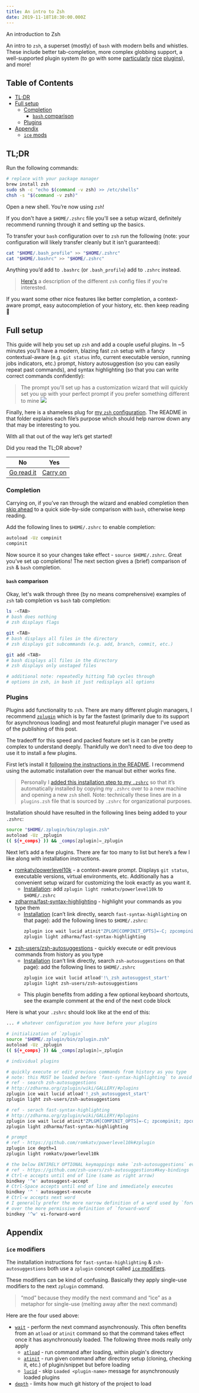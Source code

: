 ```yaml
---
title: An intro to Zsh
date: 2019-11-18T18:30:00.000Z
---
```


An introduction to Zsh

<!-- more -->

An intro to `zsh`, a superset (mostly) of `bash` with modern bells and whistles. These include better tab-completion, more complex globbing support, a well-supported plugin system (to go with some [particularly](https://github.com/zsh-users/zsh-autosuggestions) [nice](https://github.com/zdharma/fast-syntax-highlighting) [plugins](https://github.com/romkatv/powerlevel10k)), and more!

## <a name="top"></a> Table of Contents

- [TL;DR](#tldr)
- [Full setup](#full-setup)
  - [Completion](#completion)
    - [`bash` comparison](#bash-comparison)
  - [Plugins](#plugins)
- [Appendix](#appendix)
  - [`ice` mods](#ice-mods)

## TL;DR

Run the following commands:

```bash
# replace with your package manager
brew install zsh
sudo sh -c "echo $(command -v zsh) >> /etc/shells"
chsh -s "$(command -v zsh)"
```

Open a new shell. You’re now using `zsh`!

If you don't have a `$HOME/.zshrc` file you'll see a setup wizard, definitely recommend running through it and setting up the basics.

To transfer your `bash` configuration over to `zsh` run the following (note: your configuration will likely transfer cleanly but it isn't guaranteed):

```bash
cat "$HOME/.bash_profile" >> "$HOME/.zshrc"
cat "$HOME/.bashrc" >> "$HOME/.zshrc"
```

Anything you’d add to `.bashrc` (or `.bash_profile`) add to `.zshrc` instead.

> [Here's](https://unix.stackexchange.com/a/71258) a description of the different `zsh` config files if you're interested.

If you want some other nice features like better completion, a context-aware prompt, easy autocompletion of your history, etc. then keep reading 🙂

## Full setup

This guide will help you set up `zsh` and add a couple useful plugins. In ~5 minutes you’ll have a modern, blazing fast `zsh` setup with a fancy contextual-aware (e.g. `git status` info, current executable version, running jobs indicators, etc.) prompt, history autosuggestion (so you can easily repeat past commands), and syntax highlighting (so that you can write correct commands confidently):

> The prompt you'll set up has a customization wizard that will quickly set you up with your perfect prompt if you prefer something different to mine
> ![](intro_to_zsh_hero.png)

Finally, here is a shameless plug for [my `zsh` configuration](https://github.com/nathanshelly/.files/tree/master/zsh). The README in that folder explains each file’s purpose which should help narrow down any that may be interesting to you.

With all that out of the way let’s get started!

Did you read the TL;DR above?

| No                  | Yes                     |
| ------------------- | ----------------------- |
| [Go read it](#tldr) | [Carry on](#completion) |

### Completion

Carrying on, if you’ve ran through the wizard and enabled completion then [skip ahead](#bash-comparison) to a quick side-by-side comparison with `bash`, otherwise keep reading.

Add the following lines to `$HOME/.zshrc` to enable completion:

```bash
autoload -Uz compinit
compinit
```

Now source it so your changes take effect - `source $HOME/.zshrc`. Great you’ve set up completions! The next section gives a (brief) comparison of `zsh` & `bash` completion.

#### `bash` comparison

Okay, let's walk through three (by no means comprehensive) examples of `zsh` tab completion vs `bash` tab completion:

```bash
ls -<TAB>
# bash does nothing
# zsh displays flags

git <TAB>
# bash displays all files in the directory
# zsh displays git subcommands (e.g. add, branch, commit, etc.)

git add <TAB>
# bash displays all files in the directory
# zsh displays only unstaged files

# additional note: repeatedly hitting Tab cycles through
# options in zsh, in bash it just redisplays all options
```

### Plugins

Plugins add functionality to `zsh`. There are many different plugin managers, I recommend [`zplugin`](https://github.com/zdharma/zplugin) which is by far the fastest (primarily due to its support for asynchronous loading) and most featureful plugin manager I’ve used as of the publishing of this post.

The tradeoff for this speed and packed feature set is it can be pretty complex to understand deeply. Thankfully we don’t need to dive too deep to use it to install a few plugins.

First let’s install it [following the instructions in the README](https://github.com/zdharma/zplugin#installation). I recommend using the automatic installation over the manual but either works fine.

> Personally I [added this installation step to my `.zshrc`](https://github.com/nathanshelly/.files/blob/a9755a33103422db8d89eedeb77479416947925c/zsh/plugins.zsh#L7-L11) so that it’s automatically installed by copying my `.zshrc` over to a new machine and opening a new `zsh` shell. Note: technically these lines are in a `plugins.zsh` file that is sourced by `.zshrc` for organizational purposes.

Installation should have resulted in the following lines being added to your `.zshrc`:

```bash
source "$HOME/.zplugin/bin/zplugin.zsh"
autoload -Uz _zplugin
(( ${+_comps} )) && _comps[zplugin]=_zplugin
```

Next let’s add a few plugins. There are far too many to list but here’s a few I like along with installation instructions.

- [romkatv/powerlevel10k](https://github.com/romkatv/powerlevel10k) - a context-aware prompt. Displays `git status`, executable versions, virtual environments, etc. Additionally has a convenient setup wizard for customizing the look exactly as you want it.
  - [Installation](https://github.com/romkatv/powerlevel10k#zplugin): add `zplugin light romkatv/powerlevel10k` to `$HOME/.zshrc`
- [zdharma/fast-syntax-highlighting](https://github.com/zdharma/fast-syntax-highlighting) - highlight your commands as you type them
  - [Installation](http://zdharma.org/zplugin/wiki/GALLERY/#plugins) (can’t link directly, search `fast-syntax-highlighting` on that page): add the following lines to `$HOME/.zshrc`:
    ```bash
    zplugin ice wait lucid atinit"ZPLGM[COMPINIT_OPTS]=-C; zpcompinit; zpcdreplay"
    zplugin light zdharma/fast-syntax-highlighting
    ```
- [zsh-users/zsh-autosuggestions](https://github.com/zsh-users/zsh-autosuggestions) - quickly execute or edit previous commands from history as you type
  - [Installation](http://zdharma.org/zplugin/wiki/GALLERY/#plugins) (can’t link directly, search `zsh-autosuggestions` on that page): add the following lines to `$HOME/.zshrc`
    ```bash
    zplugin ice wait lucid atload'!\_zsh_autosuggest_start'
    zplugin light zsh-users/zsh-autosuggestions
    ```
  - This plugin benefits from adding a few optional keyboard shortcuts, see the example comment at the end of the next code block

Here is what your `.zshrc` should look like at the end of this:

```bash
... # whatever configuration you have before your plugins

# initialization of `zplugin`
source "$HOME/.zplugin/bin/zplugin.zsh"
autoload -Uz _zplugin
(( ${+_comps} )) && _comps[zplugin]=_zplugin

# individual plugins

# quickly execute or edit previous commands from history as you type
# note: this MUST be loaded before `fast-syntax-highlighting` to avoid errors
# ref - search zsh-autosuggestions
# http://zdharma.org/zplugin/wiki/GALLERY/#plugins
zplugin ice wait lucid atload'!_zsh_autosuggest_start'
zplugin light zsh-users/zsh-autosuggestions

# ref - serach fast-syntax-highlighting
# http://zdharma.org/zplugin/wiki/GALLERY/#plugins
zplugin ice wait lucid atinit"ZPLGM[COMPINIT_OPTS]=-C; zpcompinit; zpcdreplay"
zplugin light zdharma/fast-syntax-highlighting

# prompt
# ref - https://github.com/romkatv/powerlevel10k#zplugin
zplugin ice depth=1
zplugin light romkatv/powerlevel10k

# the below ENTIRELY OPTIONAL keymappings make `zsh-autosuggestions` even more useful
# ref - https://github.com/zsh-users/zsh-autosuggestions#key-bindings
# Ctrl-e accepts until end of line (same as right arrow)
bindkey '^e' autosuggest-accept
# Ctrl-Space accepts until end of line and immediately executes
bindkey '^ ' autosuggest-execute
# Ctrl-w accepts next word
# I generally prefer the more narrow definition of a word used by `forward-vi-word`
# over the more permissive definition of `forward-word`
bindkey '^w' vi-forward-word
```

## Appendix

### `ice` modifiers

The installation instructions for `fast-syntax-highlighting` & `zsh-autosuggestions` both use a `zplugin` concept called [`ice` modifiers](https://github.com/zdharma/zplugin#ice-modifiers).

These modifiers can be kind of confusing. Basically they apply single-use modifiers to the next `zplugin` command.

> “mod” because they modify the next command and “ice” as a metaphor for single-use (melting away after the next command)

Here are the four used above:

- [`wait`](https://github.com/zdharma/zplugin#conditional-loading) - perform the next command asynchronously. This often benefits from an `atload` or `atinit` command so that the command takes effect once it has asynchronously loaded. The following three mods really only apply
  - [`atload`](https://github.com/zdharma/zplugin#command-execution-after-cloning-updating-or-loading) - run command after loading, within plugin's directory
  - [`atinit`](https://github.com/zdharma/zplugin#command-execution-after-cloning-updating-or-loading) - run given command after directory setup (cloning, checking it, etc.) of plugin/snippet but before loading
  - [`lucid`](https://github.com/zdharma/zplugin#plugin-output) - skip `Loaded <plugin-name>` message for asynchronously loaded plugins
- [`depth`](https://github.com/zdharma/zplugin#cloning-options) - limits how much git history of the project to load
